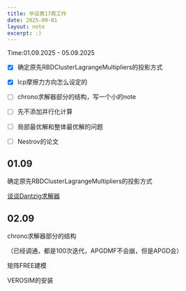 ```yaml
---
title: 毕设第17周工作
date: 2025-09-01
layout: note
excerpt: :)
---
```



Time:01.09.2025 - 05.09.2025


- [x] 确定原先RBDClusterLagrangeMultipliers的投影方式
- [x] lcp摩擦力方向怎么设定的
- [ ] chrono求解器部分的结构，写一个小的note
- [ ] 先不添加并行化计算
- [ ] 局部最优解和整体最优解的问题
- [ ] Nestrov的论文




## 01.09

确定原先RBDClusterLagrangeMultipliers的投影方式

[谈谈Dantzig求解器](../谈谈Dantzig求解器.md)



## 02.09

chrono求解器部分的结构

（已经调通，都是100次迭代，APGDMF不会崩，但是APGD会）

矩阵FREE建模

VEROSIM的安装

